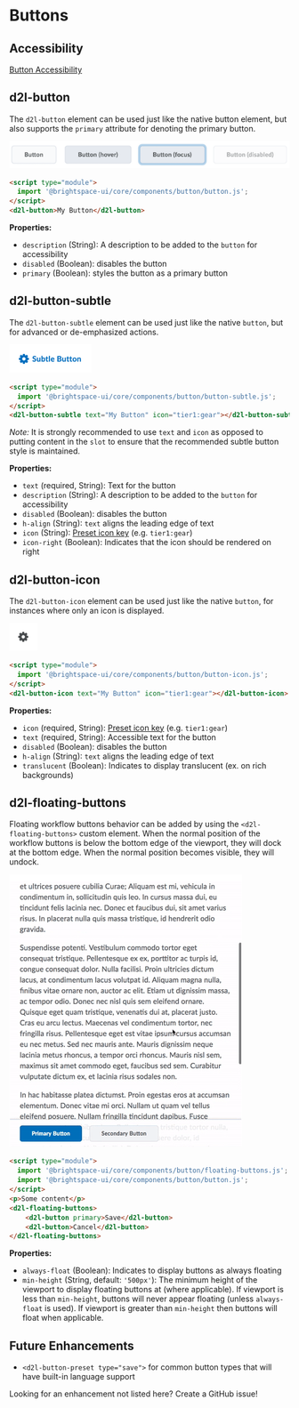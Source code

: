 # Buttons

## Accessibility
[Button Accessibility](accessibility.md)

## d2l-button

The `d2l-button` element can be used just like the native button element, but also supports the `primary` attribute for denoting the primary button.

![Button](./screenshots/button.png?raw=true)

```html
<script type="module">
  import '@brightspace-ui/core/components/button/button.js';
</script>
<d2l-button>My Button</d2l-button>
```

**Properties:**

- `description` (String): A description to be added to the `button` for accessibility
- `disabled` (Boolean): disables the button
- `primary` (Boolean): styles the button as a primary button

## d2l-button-subtle

The `d2l-button-subtle` element can be used just like the native `button`, but for advanced or de-emphasized actions.

![Subtle Button](./screenshots/button-subtle.png?raw=true)

```html
<script type="module">
  import '@brightspace-ui/core/components/button/button-subtle.js';
</script>
<d2l-button-subtle text="My Button" icon="tier1:gear"></d2l-button-subtle>
```

*Note:* It is strongly recommended to use `text` and `icon` as opposed to putting content in the `slot` to ensure that the recommended subtle button style is maintained.

**Properties:**

- `text` (required, String): Text for the button
- `description` (String): A description to be added to the `button` for accessibility
- `disabled` (Boolean): disables the button
- `h-align` (String): `text` aligns the leading edge of text
- `icon` (String): [Preset icon key](../icons#preset-icons) (e.g. `tier1:gear`)
- `icon-right` (Boolean): Indicates that the icon should be rendered on right

## d2l-button-icon

The `d2l-button-icon` element can be used just like the native `button`, for instances where only an icon is displayed.

![Icon Button](./screenshots/button-icon.png?raw=true)

```html
<script type="module">
  import '@brightspace-ui/core/components/button/button-icon.js';
</script>
<d2l-button-icon text="My Button" icon="tier1:gear"></d2l-button-icon>
```

**Properties:**

- `icon` (required, String): [Preset icon key](../icons#preset-icons) (e.g. `tier1:gear`)
- `text` (required, String): Accessible text for the button
- `disabled` (Boolean): disables the button
- `h-align` (String): `text` aligns the leading edge of text
- `translucent` (Boolean): Indicates to display translucent (ex. on rich backgrounds)

## d2l-floating-buttons

Floating workflow buttons behavior can be added by using the `<d2l-floating-buttons>` custom element. When the normal position of the workflow buttons is below the bottom edge of the viewport, they will dock at the bottom edge. When the normal position becomes visible, they will undock.

![Floating Buttons](./screenshots/floating-buttons.png?raw=true)

```html
<script type="module">
  import '@brightspace-ui/core/components/button/floating-buttons.js';
  import '@brightspace-ui/core/components/button/button.js';
</script>
<p>Some content</p>
<d2l-floating-buttons>
	<d2l-button primary>Save</d2l-button>
	<d2l-button>Cancel</d2l-button>
</d2l-floating-buttons>
```

**Properties:**

- `always-float` (Boolean): Indicates to display buttons as always floating
- `min-height` (String, default: `'500px'`): The minimum height of the viewport to display floating buttons at (where applicable). If viewport is less than `min-height`, buttons will never appear floating (unless `always-float` is used). If viewport is greater than `min-height` then buttons will float when applicable.

## Future Enhancements

- `<d2l-button-preset type="save">` for common button types that will have built-in language support

Looking for an enhancement not listed here? Create a GitHub issue!
